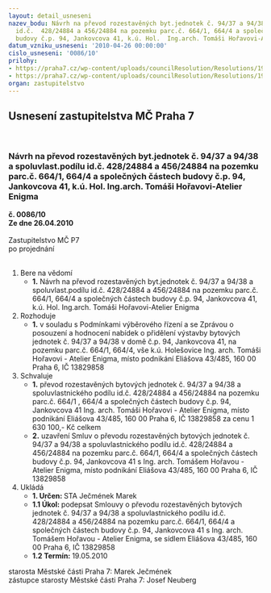 ```yaml
---
layout: detail_usneseni
nazev_bodu: Návrh na převod rozestavěných byt.jednotek č. 94/37 a 94/38 a spoluvlast.podílu
  id.č.  428/24884 a 456/24884 na pozemku parc.č. 664/1, 664/4 a společných částech
  budovy č.p. 94, Jankovcova 41, k.ú. Hol.  Ing.arch. Tomáši Hořavovi-Atelier Enigma
datum_vzniku_usneseni: '2010-04-26 00:00:00'
cislo_usneseni: '0086/10'
prilohy:
- https://praha7.cz/wp-content/uploads/councilResolution/Resolutions/19666/2-10-0322r.doc
- https://praha7.cz/wp-content/uploads/councilResolution/Resolutions/19666/2-10-skmbt_60010041608260.tif
organ: zastupitelstvo
---
```

<div id="ucUsn_pList" class="usn">
	<span><h2>Usnesení zastupitelstva MČ Praha 7 </h2>
<br></span><div class="standBody">
<span><h3>Návrh na převod rozestavěných byt.jednotek č. 94/37 a 94/38 a spoluvlast.podílu id.č.  428/24884 a 456/24884 na pozemku parc.č. 664/1, 664/4 a společných částech budovy č.p. 94, Jankovcova 41, k.ú. Hol.  Ing.arch. Tomáši Hořavovi-Atelier Enigma</h3></span><div class="center">
		<strong>č. 0086/10</strong><br>
	</div>
<div class="center">
		<strong>Ze dne 26.04.2010</strong><br><br>
	</div>Zastupitelstvo MČ P7<br> po projednání<br><br><ol>
<li>Bere na vědomí<ul><li>
<strong>1.</strong> Návrh na převod rozestavěných byt.jednotek č. 94/37 a 94/38 a spoluvlast.podílu id.č.  428/24884 a 456/24884 na pozemku parc.č. 664/1, 664/4 a společných částech budovy č.p. 94, Jankovcova 41, k.ú. Hol.  Ing.arch. Tomáši Hořavovi-Atelier Enigma</li></ul>
</li>
<li>Rozhoduje<ul><li>
<strong>1.</strong> v souladu s Podmínkami výběrového řízení a se Zprávou o posouzení a hodnocení nabídek o přidělení výstavby bytových jednotek č. 94/37 a 94/38 v domě č.p. 94, Jankovcova 41, na pozemku parc.č. 664/1, 664/4, vše k.ú. Holešovice  Ing. arch. Tomáši Hořavovi - Atelier Enigma, místo podnikání Eliášova 43/485, 160 00 Praha 6, IČ 13829858</li></ul>
</li>
<li>Schvaluje<ul>
<li>
<strong>1.</strong> převod rozestavěných bytových jednotek č. 94/37 a 94/38 a spoluvlastnického podílu id.č.  428/24884 a 456/24884 na pozemku parc.č. 664/1 , 664/4 a společných částech budovy č.p. 94, Jankovcova 41  Ing. arch. Tomáši Hořavovi - Atelier Enigma, místo podnikání Eliášova 43/485, 160 00 Praha 6, IČ 13829858 za cenu 1 630 100,- Kč celkem</li>
<li>
<strong>2.</strong> uzavření Smluv o převodu rozestavěných bytových jednotek č. 94/37 a 94/38 a spoluvlastnického podílu id.č.  428/24884 a 456/24884 na pozemku parc.č. 664/1, 664/4 a společných částech budovy č.p. 94, Jankovcova 41 s Ing. arch. Tomášem Hořavou - Atelier Enigma, místo podnikání Eliášova 43/485, 160 00 Praha 6, IČ 13829858</li>
</ul>
</li>
<li>Ukládá<ul>
<li>
<strong>1. Určen: </strong>STA Ječmének Marek</li>
<li>
<strong>1.1 Úkol: </strong>podepsat Smlouvy o převodu rozestavěných bytových jednotek č. 94/37 a 94/38 a spoluvlastnického podílu id.č.  428/24884 a 456/24884 na pozemku parc.č. 664/1, 664/4 a společných částech budovy č.p. 94, Jankovcova 41  s Ing. arch. Tomášem Hořavou - Atelier Enigma, se sídlem Eliášova 43/485, 160 00 Praha 6, IČ 13829858</li>
<li>
<strong>1.2 Termín: </strong>19.05.2010</li>
</ul>
</li>
</ol>starosta Městské části Praha 7: Marek Ječmének<br>zástupce starosty Městské části Praha 7: Josef Neuberg
</div>
</div>